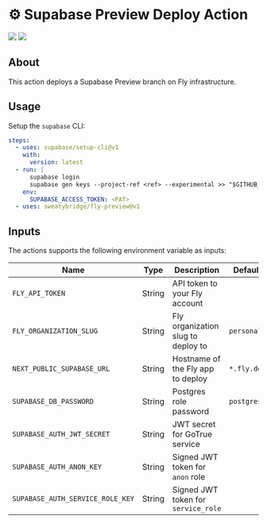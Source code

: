 # :gear: Supabase Preview Deploy Action

![](https://github.com/sweatybridge/fly-preview/workflows/build-test/badge.svg)
![](https://github.com/sweatybridge/fly-preview/workflows/CodeQL/badge.svg)

## About

This action deploys a Supabase Preview branch on Fly infrastructure.

## Usage

Setup the `supabase` CLI:

```yaml
steps:
  - uses: supabase/setup-cli@v1
    with:
      version: latest
  - run: |
      supabase login
      supabase gen keys --project-ref <ref> --experimental >> "$GITHUB_ENV"
    env:
      SUPABASE_ACCESS_TOKEN: <PAT>
  - uses: sweatybridge/fly-preview@v1
```

## Inputs

The actions supports the following environment variable as inputs:

| Name                             | Type   | Description                         | Default     | Required |
| -------------------------------- | ------ | ----------------------------------- | ----------- | -------- |
| `FLY_API_TOKEN`                  | String | API token to your Fly account       |             | true     |
| `FLY_ORGANIZATION_SLUG`          | String | Fly organization slug to deploy to  | `personal`  | false    |
| `NEXT_PUBLIC_SUPABASE_URL`       | String | Hostname of the Fly app to deploy   | `*.fly.dev` | true     |
| `SUPABASE_DB_PASSWORD`           | String | Postgres role password              | `postgres`  | false    |
| `SUPABASE_AUTH_JWT_SECRET`       | String | JWT secret for GoTrue service       |             | false    |
| `SUPABASE_AUTH_ANON_KEY`         | String | Signed JWT token for `anon` role    |             | false    |
| `SUPABASE_AUTH_SERVICE_ROLE_KEY` | String | Signed JWT token for `service_role` |             | false    |
